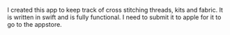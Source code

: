 I created this app to keep track of cross stitching threads, kits and fabric. It is written in swift and is fully functional. I need to submit it to apple for it to go to the appstore.
